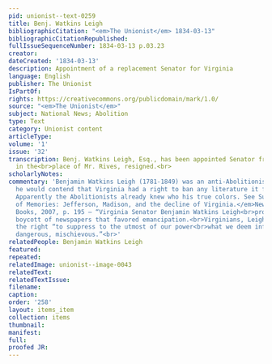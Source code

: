 ```yaml
---
pid: unionist--text-0259
title: Benj. Watkins Leigh
bibliographicCitation: "<em>The Unionist</em> 1834-03-13"
bibliographicCitationRepublished: 
fullIssueSequenceNumber: 1834-03-13 p.03.23
creator: 
dateCreated: '1834-03-13'
description: Appointment of a replacement Senator for Virginia
language: English
publisher: The Unionist
IsPartOf: 
rights: https://creativecommons.org/publicdomain/mark/1.0/
source: "<em>The Unionist</em>"
subject: National News; Abolition
type: Text
category: Unionist content
articleType: 
volume: '1'
issue: '32'
transcription: Benj. Watkins Leigh, Esq., has been appointed Senator from Virginia,
  in the<br>place of Mr. Rives, resigned.<br>
scholarlyNotes: 
commentary: 'Benjamin Watkins Leigh (1781-1849) was an anti-Abolitionist. In 1835
  he would contend that Virginia had a right to ban any literature it found "inflammatory."
  Apparently the Abolitionists already knew who his true colors. See Susan Dunn,<br><em>Dominion
  of Memories: Jefferson, Madison, and the decline of Virginia.</em>New York: Basic
  Books, 2007, p. 195 – “Virginia Senator Benjamin Watkins Leigh<br>proposed a statewide
  boycott of newspapers that favored emancipation.<br>Virginians, Leigh wrote, had
  the right “to suppress to the utmost of our power<br>what we deem inflammatory,
  dangerous, mischievous.”<br>'
relatedPeople: Benjamin Watkins Leigh
featured: 
repeated: 
relatedImage: unionist--image-0043
relatedText: 
relatedTextIssue: 
filename: 
caption: 
order: '258'
layout: items_item
collection: items
thumbnail: 
manifest: 
full: 
proofed JR: 
---
```

